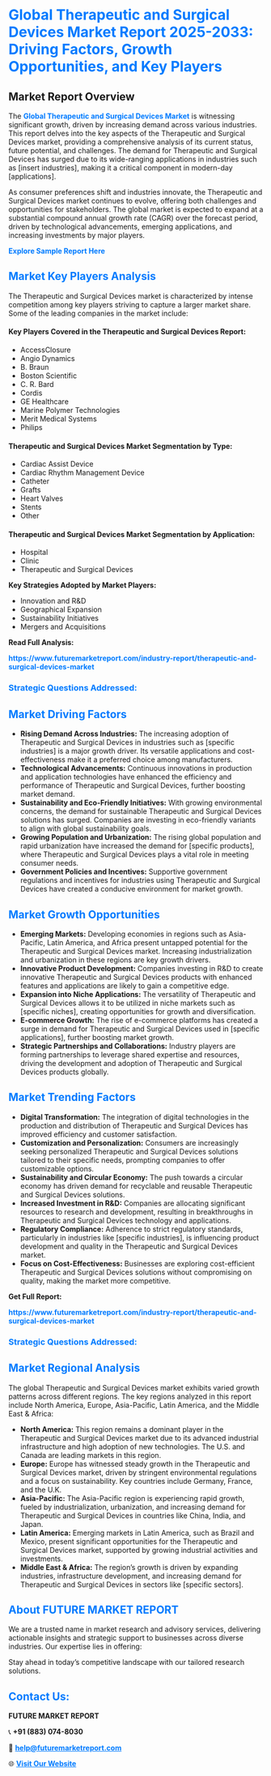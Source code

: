 <h1 style="color: #007BFF;">Global Therapeutic and Surgical Devices Market Report 2025-2033: Driving Factors, Growth Opportunities, and Key Players</h1>

<section id="overview">
<h2>Market Report Overview</h2>
<p>The <a href="https://www.futuremarketreport.com/industry-report/therapeutic-and-surgical-devices-market" style="color: #007BFF; text-decoration: none;"><strong>Global Therapeutic and Surgical Devices Market</strong></a> is witnessing significant growth, driven by increasing demand across various industries. This report delves into the key aspects of the Therapeutic and Surgical Devices market, providing a comprehensive analysis of its current status, future potential, and challenges. The demand for Therapeutic and Surgical Devices has surged due to its wide-ranging applications in industries such as [insert industries], making it a critical component in modern-day [applications].</p>
<p>As consumer preferences shift and industries innovate, the Therapeutic and Surgical Devices market continues to evolve, offering both challenges and opportunities for stakeholders. The global market is expected to expand at a substantial compound annual growth rate (CAGR) over the forecast period, driven by technological advancements, emerging applications, and increasing investments by major players.</p>
</section>

<section id="overview">
<p><a href="https://www.futuremarketreport.com/request-sample/reportId=121424" style="color: #007BFF; text-decoration: none;"><strong>Explore Sample Report Here</strong></a></p>
</section>

<section id="key-players">
<h2 style="color: #007BFF;">Market Key Players Analysis</h2>
<p>The Therapeutic and Surgical Devices market is characterized by intense competition among key players striving to capture a larger market share. Some of the leading companies in the market include:</p>
<h4>Key Players Covered in the Therapeutic and Surgical Devices Report:</h4>
<ul><li>AccessClosure</li><li>Angio Dynamics</li><li>B. Braun</li><li>Boston Scientific</li><li>C. R. Bard</li><li>Cordis</li><li>GE Healthcare</li><li>Marine Polymer Technologies</li><li>Merit Medical Systems</li><li>Philips</li></ul>
<h4>Therapeutic and Surgical Devices Market Segmentation by Type:</h4>
<ul><li>Cardiac Assist Device</li><li>Cardiac Rhythm Management Device</li><li>Catheter</li><li>Grafts</li><li>Heart Valves</li><li>Stents</li><li>Other</li></ul>

<h4>Therapeutic and Surgical Devices Market Segmentation by Application:</h4>
<ul><li>Hospital</li><li>Clinic</li><li>Therapeutic and Surgical Devices</li></ul>
<p><strong>Key Strategies Adopted by Market Players:</strong></p>
<ul>
<li>Innovation and R&D</li>
<li>Geographical Expansion</li>
<li>Sustainability Initiatives</li>
<li>Mergers and Acquisitions</li>
</ul>
</section>

<section>
<p><strong>Read Full Analysis: </strong></p><a href="https://www.futuremarketreport.com/industry-report/therapeutic-and-surgical-devices-market" style="color: #007BFF; text-decoration: none;"><strong>https://www.futuremarketreport.com/industry-report/therapeutic-and-surgical-devices-market</strong></a>
<h3 style="color: #007BFF;">Strategic Questions Addressed:</h3>
</section>

<section id="driving-factors">
<h2 style="color: #007BFF;">Market Driving Factors</h2>
<ul>
<li><strong>Rising Demand Across Industries:</strong> The increasing adoption of Therapeutic and Surgical Devices in industries such as [specific industries] is a major growth driver. Its versatile applications and cost-effectiveness make it a preferred choice among manufacturers.</li>
<li><strong>Technological Advancements:</strong> Continuous innovations in production and application technologies have enhanced the efficiency and performance of Therapeutic and Surgical Devices, further boosting market demand.</li>
<li><strong>Sustainability and Eco-Friendly Initiatives:</strong> With growing environmental concerns, the demand for sustainable Therapeutic and Surgical Devices solutions has surged. Companies are investing in eco-friendly variants to align with global sustainability goals.</li>
<li><strong>Growing Population and Urbanization:</strong> The rising global population and rapid urbanization have increased the demand for [specific products], where Therapeutic and Surgical Devices plays a vital role in meeting consumer needs.</li>
<li><strong>Government Policies and Incentives:</strong> Supportive government regulations and incentives for industries using Therapeutic and Surgical Devices have created a conducive environment for market growth.</li>
</ul>
</section>

<section id="growth-opportunities">
<h2 style="color: #007BFF;">Market Growth Opportunities</h2>
<ul>
<li><strong>Emerging Markets:</strong> Developing economies in regions such as Asia-Pacific, Latin America, and Africa present untapped potential for the Therapeutic and Surgical Devices market. Increasing industrialization and urbanization in these regions are key growth drivers.</li>
<li><strong>Innovative Product Development:</strong> Companies investing in R&D to create innovative Therapeutic and Surgical Devices products with enhanced features and applications are likely to gain a competitive edge.</li>
<li><strong>Expansion into Niche Applications:</strong> The versatility of Therapeutic and Surgical Devices allows it to be utilized in niche markets such as [specific niches], creating opportunities for growth and diversification.</li>
<li><strong>E-commerce Growth:</strong> The rise of e-commerce platforms has created a surge in demand for Therapeutic and Surgical Devices used in [specific applications], further boosting market growth.</li>
<li><strong>Strategic Partnerships and Collaborations:</strong> Industry players are forming partnerships to leverage shared expertise and resources, driving the development and adoption of Therapeutic and Surgical Devices products globally.</li>
</ul>
</section>

<section id="trending-factors">
<h2 style="color: #007BFF;">Market Trending Factors</h2>
<ul>
<li><strong>Digital Transformation:</strong> The integration of digital technologies in the production and distribution of Therapeutic and Surgical Devices has improved efficiency and customer satisfaction.</li>
<li><strong>Customization and Personalization:</strong> Consumers are increasingly seeking personalized Therapeutic and Surgical Devices solutions tailored to their specific needs, prompting companies to offer customizable options.</li>
<li><strong>Sustainability and Circular Economy:</strong> The push towards a circular economy has driven demand for recyclable and reusable Therapeutic and Surgical Devices solutions.</li>
<li><strong>Increased Investment in R&D:</strong> Companies are allocating significant resources to research and development, resulting in breakthroughs in Therapeutic and Surgical Devices technology and applications.</li>
<li><strong>Regulatory Compliance:</strong> Adherence to strict regulatory standards, particularly in industries like [specific industries], is influencing product development and quality in the Therapeutic and Surgical Devices market.</li>
<li><strong>Focus on Cost-Effectiveness:</strong> Businesses are exploring cost-efficient Therapeutic and Surgical Devices solutions without compromising on quality, making the market more competitive.</li>
</ul>
</section>

<section>
<p><strong>Get Full Report: </strong></p><a href="https://www.futuremarketreport.com/industry-report/therapeutic-and-surgical-devices-market" style="color: #007BFF; text-decoration: none;"><strong>https://www.futuremarketreport.com/industry-report/therapeutic-and-surgical-devices-market</strong></a>
<h3 style="color: #007BFF;">Strategic Questions Addressed:</h3>
</section>


<section id="regional-analysis">
<h2 style="color: #007BFF;">Market Regional Analysis</h2>
<p>The global Therapeutic and Surgical Devices market exhibits varied growth patterns across different regions. The key regions analyzed in this report include North America, Europe, Asia-Pacific, Latin America, and the Middle East & Africa:</p>
<ul>
<li><strong>North America:</strong> This region remains a dominant player in the Therapeutic and Surgical Devices market due to its advanced industrial infrastructure and high adoption of new technologies. The U.S. and Canada are leading markets in this region.</li>
<li><strong>Europe:</strong> Europe has witnessed steady growth in the Therapeutic and Surgical Devices market, driven by stringent environmental regulations and a focus on sustainability. Key countries include Germany, France, and the U.K.</li>
<li><strong>Asia-Pacific:</strong> The Asia-Pacific region is experiencing rapid growth, fueled by industrialization, urbanization, and increasing demand for Therapeutic and Surgical Devices in countries like China, India, and Japan.</li>
<li><strong>Latin America:</strong> Emerging markets in Latin America, such as Brazil and Mexico, present significant opportunities for the Therapeutic and Surgical Devices market, supported by growing industrial activities and investments.</li>
<li><strong>Middle East & Africa:</strong> The region’s growth is driven by expanding industries, infrastructure development, and increasing demand for Therapeutic and Surgical Devices in sectors like [specific sectors].</li>
</ul>
</section>

<footer>
<h2 style="color: #007BFF;">About FUTURE MARKET REPORT</h2>
<p>We are a trusted name in market research and advisory services, delivering actionable insights and strategic support to businesses across diverse industries. Our expertise lies in offering:</p>

<p>Stay ahead in today’s competitive landscape with our tailored research solutions.</p>

<h2 style="color: #007BFF;">Contact Us:</h2>
<p><strong>FUTURE MARKET REPORT</strong></p>
<p>📞 <strong>+91 (883) 074-8030</strong></p>
<p>📧 <strong><a href="mailto:help@futuremarketreport.com" style="color: #007BFF;">help@futuremarketreport.com</a></strong></p>
<p>🌐 <strong><a href="https://www.futuremarketreport.com/" style="color: #007BFF;">Visit Our Website</a></strong></p>
</footer>